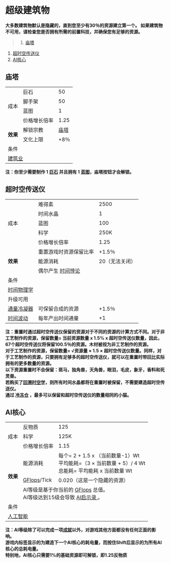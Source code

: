 # 超级建筑物
**大多数建筑物默认是隐藏的，直到您至少有30％的资源建立第一个。 如果建筑物不可用，请检查您是否拥有所需的前置科技，并确保您有足够的资源。**

>1. [庙塔](#庙塔 "庙塔")
1. [超时空传送仪](#超时空传送仪 "超时空传送仪")
1. [AI核心](#AI核心 "AI核心")


## 庙塔
<table class="wikitable">
	<tbody>
		<tr>
			<td rowspan="4">
							成本
			</td>
			<td>
							巨石
			</td>
			<td>
							50
			</td>
		</tr>
		<tr>
			<td>
						脚手架
			</td>
			<td>
						50
			</td>
		</tr>
		<tr>
			<td>
						蓝图
			</td>
			<td>
						1
			</td>
		</tr>
		<tr>
			<td>
						价格增长倍率
			</td>
			<td>
						1.25
			</td>
		</tr>
		<tr>
			<td rowspan="2">
				<strong>
							效果
				</strong>
			</td>
			<td>
						解锁宗教
			</td>
			<td>
				<a href="?file=001-猫咪百科/06-宗教/001-庙塔#庙塔">
							庙塔
				</a>
			</td>
		</tr>
		<tr>
			<td>
						文化上限
			</td>
			<td>
						+8％
			</td>
		</tr>
		<tr>
			<td colspan="3">
						条件
			</td>
		</tr>
		<tr>
			<td colspan="3">
				<a href="?file=001-猫咪百科/03-科学/01-科学#建筑业">
							建筑业
				</a>
			</td>
		</tr>
	</tbody>
</table>

**注：你至少需要制作 1 <a href="?file=003-资源大全/38-巨石">巨石</a> 并且拥有 1 <a href="?file=003-资源大全/37-蓝图">蓝图</a>，庙塔按钮才会解锁。**

## 超时空传送仪
<table class="wikitable">
	<tbody>
		<tr>
			<td rowspan="5">
							成本
			</td>
			<td>
							难得素
			</td>
			<td>
							2500
			</td>
		</tr>
		<tr>
			<td>
						时间水晶
			</td>
			<td>
						1
			</td>
		</tr>
		<tr>
			<td>
						蓝图
			</td>
			<td>
						100
			</td>
		</tr>
		<tr>
			<td>
						科学
			</td>
			<td>
						250K
			</td>
		</tr>
		<tr>
			<td>
						价格增长倍率
			</td>
			<td>
						1.25
			</td>
		</tr>
		<tr>
			<td rowspan="3">
				<strong>
							效果
				</strong>
			</td>
			<td>
						重置游戏时资源保留比率
			</td>
			<td>
						+1.5％
			</td>
		</tr>
		<tr>
			<td>
						能源消耗
			</td>
			<td>
						20（无法关闭）
			</td>
		</tr>
		<tr>
			<td colspan="3">
						偶尔产生
				<a href="?file=005-名词解释/03-时间悖论">
							时间悖论
				</a>
			</td>
		</tr>
		<tr>
			<td colspan="3">
						条件
			</td>
		</tr>
		<tr>
			<td colspan="3">
				<a href="?file=001-猫咪百科/03-科学/01-科学#时间物理学">
							时间物理学
				</a>
			</td>
		</tr>
		<tr>
			<td colspan="3">
						升级可用
			</td>
		</tr>
		<tr>
			<td>
				<a href="?file=001-猫咪百科/04-工坊/01-升级#通量冷凝器">
							通量冷凝器
				</a>
			</td>
			<td>
						可保留合成的资源
			</td>
			<td>
						+1.5％
			</td>
		</tr>
		<tr>
			<td>
				<a href="?file=001-猫咪百科/04-工坊/01-升级#时间波动">
							时间波动
				</a>
			</td>
			<td>
						每年产出时间通量
			</td>
			<td>
						+1
			</td>
		</tr>
	</tbody>
</table>

**注：重置时通过超时空传送仪保留的资源对于不同的资源的计算方式不同。对于非工艺制作的资源，保留数量= 当前资源数量 x 1.5% x 超时空传送仪数量，因此，67个超时空传送仪将保留100.5％的资源。木材被视为非工艺制作的资源。<br> 对于工艺制作的资源，保留数量= √资源量 × 1.5 × 超时空传送仪数量。同样，对于工艺制作的资源，只要拥有足够多的超时空传送仪，就可以在重置时带回比实际拥有的更多数量的资源。<br>以下资源重置时不会保留：斑马，独角兽，天角兽，眼泪，毛皮，象牙，香料和死灵兽。<br>若购买了<a href="?file=001-猫咪百科/03-科学/02-玄学#回溯时空学">回溯时空学</a>，则所有时间水晶都将在重置时被保留，不需要建造超时空传送仪。<br>通过 <a href="?file=001-猫咪百科/08-时间#冷冻仓">冷冻仓</a> ，最多可以保留和超时空传送仪的数量相同的小猫。**  

## AI核心
<table class="wikitable">
	<tbody>
		<tr>
			<td rowspan="3">
							成本
			</td>
			<td>
							反物质
			</td>
			<td>
							125
			</td>
		</tr>
		<tr>
			<td>
						科学
			</td>
			<td>
						125K
			</td>
		</tr>
		<tr>
			<td>
						价格增长倍率
			</td>
			<td>
						1.15
			</td>
		</tr>
		<tr>
			<td rowspan="3">
				<strong>
							效果
				</strong>
			</td>
			<td>
						能源消耗
			</td>
			<td>
                        每个= 2 + 1.5 x （当前数量-1）Wt<br>
						平均能耗=（3 × 当前数量 + 5）/ 4 Wt<br>
                        总能耗= 平均能耗 x 当前数量 Wt
			</td>
		</tr>
		<tr>
			<td>
						<a href="?file=003-资源大全/55-GFlops">GFlops</a>/Tick
			</td>
			<td>
						0.020（这是一个隐藏的资源）
			</td>
		</tr>
		<tr>
			<td colspan="2">
						AI等级是基于你当前的 <a href="?file=003-资源大全/55-GFlops">GFlops</a> 总值。
				<br style="clear:both">
						AI等级达到15级会导致
				<a href="?file=007-常见问题/01-FAQ#AI启示录是什么">
							AI启示录
				</a>
						。
			</td>
		</tr>
		<tr>
			<td colspan="3">
						条件
			</td>
		</tr>
		<tr>
			<td colspan="3">
				<a href="?file=001-猫咪百科/03-科学/01-科学#人工智能">
							人工智能
				</a>
			</td>
		</tr>
	</tbody>
</table>

**注：AI等级除了可以完成一项<a href="?file=001-猫咪百科/09-成就/">成就</a>以外，对游戏其他方面都没有任何正面的影响。<br>游戏内标签显示的为建造下一个AI核心的耗电量，而按住Shift后显示的为所有AI核心的总耗电量。<br> 特别地，AI核心只需要1%的基础资源即可解锁，即1.25反物质**